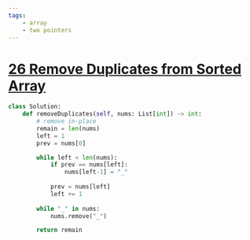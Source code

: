 ```yaml
---
tags:
    - array
    - two pointers
---
```

# [26 Remove Duplicates from Sorted Array](https://leetcode.com/problems/remove-duplicates-from-sorted-array/description/)

```python
class Solution:
    def removeDuplicates(self, nums: List[int]) -> int:
        # remove in-place
        remain = len(nums)
        left = 1
        prev = nums[0]

        while left < len(nums):
            if prev == nums[left]:
                nums[left-1] = "_"
            
            prev = nums[left]        
            left += 1
            
        while "_" in nums:
            nums.remove("_")

        return remain
```